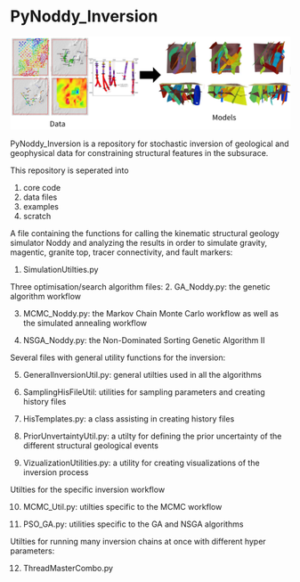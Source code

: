 # PyNoddy_Inversion

![geologic model](/Github.png)

PyNoddy_Inversion is a repository for stochastic inversion of geological and geophysical data for constraining structural features in the subsurace.

This repository is seperated into
1. core code
2. data files
3. examples
4. scratch

A file containing the functions for calling the kinematic structural geology simulator Noddy and analyzing
the results in order to simulate gravity, magentic, granite top, tracer connectivity, and fault markers:
1. SimulationUtilties.py

Three optimisation/search algorithm files:
2.  GA_Noddy.py: the genetic algorithm workflow

3.  MCMC_Noddy.py: the Markov Chain Monte Carlo workflow as well as the simulated annealing workflow

4.  NSGA_Noddy.py: the Non-Dominated Sorting Genetic Algorithm II

Several files with general utility functions for the inversion:

5. GeneralInversionUtil.py: general utilties used in all the algorithms

6. SamplingHisFileUtil: utilities for sampling parameters and creating history files

7. HisTemplates.py: a class assisting in creating history files 

8. PriorUnvertaintyUtil.py: a utilty for defining the prior uncertainty of the different structural geological events

9. VizualizationUtilities.py: a utility for creating visualizations of the inversion process

Utilties for the specific inversion workflow

10. MCMC_Util.py: utilties specific to the MCMC workflow

11. PSO_GA.py: utilities specific to the GA and NSGA algorithms

Utilties for running many inversion chains at once with different hyper parameters:

12. ThreadMasterCombo.py



